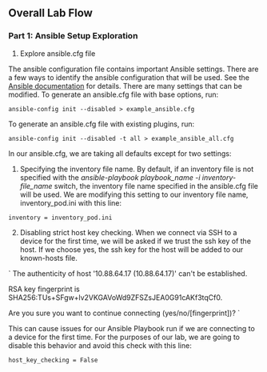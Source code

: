 
## Overall Lab Flow


### Part 1: Ansible Setup Exploration

1. Explore ansible.cfg file

The ansible configuration file contains important Ansible settings.  There are a few ways to identify the ansible configuration that will be used.  See the [Ansible documentation](https://docs.ansible.com/ansible/latest/reference_appendices/config.html) for details.  There are many settings that can be modified.  To generate an ansible.cfg file with base options, run:

`ansible-config init --disabled > example_ansible.cfg`

To generate an ansible.cfg file with existing plugins, run:

`ansible-config init --disabled -t all > example_ansible_all.cfg`

In our ansible.cfg, we are taking all defaults except for two settings:

1. Specifying the inventory file name.  By default, if an inventory file is not specified with the *ansible-playbook playbook_name -i inventory-file_name* switch, the inventory file name specified in the ansible.cfg file will be used.  We are modifying this setting to our inventory file name, inventory_pod.ini with this line:

`inventory = inventory_pod.ini`

2. Disabling strict host key checking.  When we connect via SSH to a device for the first time, we will be asked if we trust the ssh key of the host.  If we choose yes, the ssh key for the host will be added to our known-hosts file. 

`
The authenticity of host '10.88.64.17 (10.88.64.17)' can't be established.

RSA key fingerprint is SHA256:TUs+SFgw+lv2VKGAVoWd9ZFSZsJEA0G91cAKf3tqCf0.

Are you sure you want to continue connecting (yes/no/[fingerprint])? 
`

This can cause issues for our Ansible Playbook run if we are connecting to a device for the first time.  For the purposes of our lab, we are going to disable this behavior and avoid this check with this line:

`host_key_checking = False`
